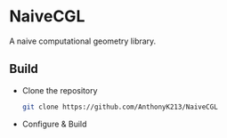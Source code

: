 # NaiveCGL

A naive computational geometry library.

## Build
- Clone the repository
  ``` sh
  git clone https://github.com/AnthonyK213/NaiveCGL
  ```
- Configure & Build
